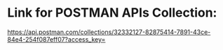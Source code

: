 # Link for POSTMAN APIs Collection:
https://api.postman.com/collections/32332127-82875414-7891-43ce-84e4-254f087eff07?access_key=